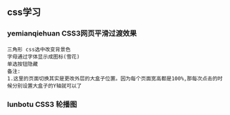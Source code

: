 ## css学习

### yemianqiehuan CSS3网页平滑过渡效果
```
三角形 css选中改变背景色 
字母通过字体显示成图标(雪花)
单选按钮隐藏
备注:
1.这里的页面切换其实是更改外层的大盒子位置。因为每个页面宽高都是100%,那每次点击的时候分别设置大盒子的Y轴就可以了
```

### lunbotu CSS3 轮播图
